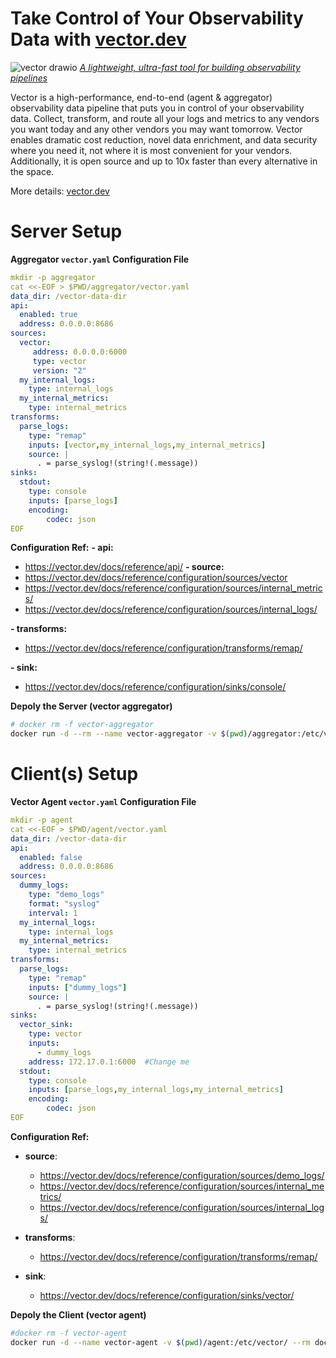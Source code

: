 # Take Control of Your Observability Data with  [vector.dev](https://vector.dev/docs/)
![vector drawio](https://github.com/user-attachments/assets/81c8400f-b8fe-4a75-bc1a-6eec86076db6)
[_A lightweight, ultra-fast tool for building observability pipelines_](https://vector.dev/docs/)

Vector is a high-performance, end-to-end (agent & aggregator) observability data pipeline that puts you in control of your observability data.
Collect, transform, and route all your logs and metrics to any vendors you want today and any other vendors you may want tomorrow. 
Vector enables dramatic cost reduction, novel data enrichment, and data security where you need it, not where it is most convenient for your vendors. 
Additionally, it is open source and up to 10x faster than every alternative in the space.

More details: [vector.dev](https://vector.dev/docs/)

# Server Setup
**Aggregator `vector.yaml` Configuration File**
```yaml
mkdir -p aggregator
cat <<-EOF > $PWD/aggregator/vector.yaml
data_dir: /vector-data-dir
api:
  enabled: true
  address: 0.0.0.0:8686
sources:
  vector:
     address: 0.0.0.0:6000
     type: vector
     version: "2"
  my_internal_logs:
    type: internal_logs
  my_internal_metrics:
    type: internal_metrics
transforms:
  parse_logs:
    type: "remap"
    inputs: [vector,my_internal_logs,my_internal_metrics]
    source: |
      . = parse_syslog!(string!(.message)) 
sinks:
  stdout:
    type: console
    inputs: [parse_logs]
    encoding:
        codec: json
EOF
```

**Configuration Ref:**
**- api:**
  -   https://vector.dev/docs/reference/api/
**- source:**
  -   https://vector.dev/docs/reference/configuration/sources/vector
  -   https://vector.dev/docs/reference/configuration/sources/internal_metrics/
  -   https://vector.dev/docs/reference/configuration/sources/internal_logs/
    
**- transforms:**
  -   https://vector.dev/docs/reference/configuration/transforms/remap/
    
**- sink:**
  -   https://vector.dev/docs/reference/configuration/sinks/console/

**Depoly the Server (vector aggregator)** 
```bash 
# docker rm -f vector-aggregator 
docker run -d --rm --name vector-aggregator -v $(pwd)/aggregator:/etc/vector/  -p 8686:8686 -p 6000:6000 docker.io/timberio/vector:0.41.1-alpine
```

# Client(s) Setup 
**Vector Agent `vector.yaml` Configuration File**
```yaml
mkdir -p agent
cat <<-EOF > $PWD/agent/vector.yaml
data_dir: /vector-data-dir
api:
  enabled: false
  address: 0.0.0.0:8686
sources:
  dummy_logs:
    type: "demo_logs"
    format: "syslog"
    interval: 1
  my_internal_logs:
    type: internal_logs
  my_internal_metrics:
    type: internal_metrics
transforms:
  parse_logs:
    type: "remap"
    inputs: ["dummy_logs"]
    source: |
      . = parse_syslog!(string!(.message))
sinks:
  vector_sink:
    type: vector
    inputs:
      - dummy_logs
    address: 172.17.0.1:6000  #Change me
  stdout:
    type: console
    inputs: [parse_logs,my_internal_logs,my_internal_metrics]
    encoding:
        codec: json
EOF
```
**Configuration Ref:**

- **source**:
  -   https://vector.dev/docs/reference/configuration/sources/demo_logs/
  -   https://vector.dev/docs/reference/configuration/sources/internal_metrics/
  -   https://vector.dev/docs/reference/configuration/sources/internal_logs/
    
- **transforms**:
  -   https://vector.dev/docs/reference/configuration/transforms/remap/
 
- **sink**:
  -   https://vector.dev/docs/reference/configuration/sinks/vector/

**Depoly the Client (vector agent)** 
```bash
#docker rm -f vector-agent 
docker run -d --name vector-agent -v $(pwd)/agent:/etc/vector/ --rm docker.io/timberio/vector:0.41.1-alpine
```  
